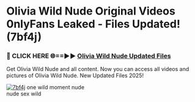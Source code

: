 # Olivia Wild Nude Original Videos 0nlyFans Leaked - Files Updated! (7bf4j)

<h3>🔴 CLICK HERE 🌐==►► <a href="https://tinyurl.com/4mcuefdz" rel="nofollow">Olivia Wild Nude Updated Files</a></h3>

Get Olivia Wild Nude and all content. Now you can access all videos and pictures of Olivia Wild Nude. New Updated Files 2025!

[![7bf4j](https://i.imgur.com/StAQSOY.gif)](https://tinyurl.com/4mcuefdz)
one wild moment nude<br>
nude sex wild